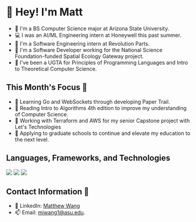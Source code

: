 # 👋 Hey! I'm Matt

- 📓 I'm a BS Computer Science major at Arizona State University.
- 💻 I was an AI/ML Engineering intern at Honeywell this past summer.
- 🚗 I'm a Software Engineering intern at Revolution Parts.
- 💼 I'm a Software Developer working for the National Science Foundation-funded Spatial Ecology Gateway project.
- 📝 I've been a UGTA for Principles of Programming Languages and Intro to Theoretical Computer Science.
  
## This Month's Focus 📌

- 🔭 Learning Go and WebSockets through developing Paper Trail.
- 📘 Reading Intro to Algorithms 4th edition to improve my understanding of Computer Science.
- 🤔 Working with Terraform and AWS for my senior Capstone project with Let's Technologies
- 🏫 Applying to graduate schools to continue and elevate my education to the next level.

## Languages, Frameworks, and Technologies

<img src="https://skillicons.dev/icons?i=python,c,cs,cpp,js,ts,r,ocaml,go,html,css"/>

<img src="https://skillicons.dev/icons?i=react,nodejs,net,django,flask,pytorch,sklearn,tensorflow,postgres,mysql,mongodb"/>

<img src="https://skillicons.dev/icons?i=azure,gcp,aws,linux,docker,terraform,github,webstorm,powershell,vscode,visualstudio"/>

## Contact Information 📲

- 🔗 LinkedIn: [Matthew Wang](https://www.linkedin.com/in/matthew-wang-cs/)
- 📫 Email: [miwang1@asu.edu](mailto:miwang1@asu.edu).

